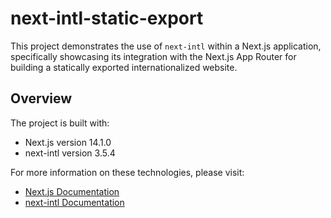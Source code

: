 # next-intl-static-export

This project demonstrates the use of `next-intl` within a Next.js application, specifically showcasing its integration with the Next.js App Router for building a statically exported internationalized website.

## Overview

The project is built with:

- Next.js version 14.1.0
- next-intl version 3.5.4

For more information on these technologies, please visit:

- [Next.js Documentation](https://nextjs.org/docs)
- [next-intl Documentation](https://next-intl-docs.vercel.app/)
